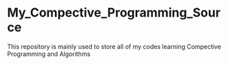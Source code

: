 # My_Compective_Programming_Source

This repository is mainly used to store all of my codes learning Compective Programming and Algorithms
